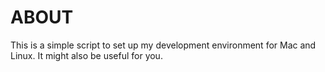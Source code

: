 # ABOUT
This is a simple script to set up my development environment for Mac and Linux. It might also be useful for you.
